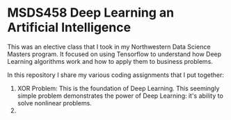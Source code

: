 # MSDS458 Deep Learning an Artificial Intelligence

This was an elective class that I took in my Northwestern Data Science Masters program. It focused on using Tensorflow to understand how Deep Learning algorithms work and how to apply them to business problems. 

In this repository I share my various coding assignments that I put together:

1. XOR Problem: This is the foundation of Deep Learning. This seemingly simple problem demonstrates the power of Deep Learning: it's ability to solve nonlinear problems.
2. 
